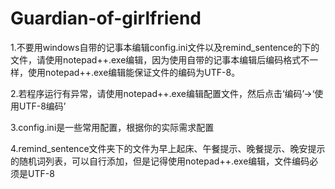 # Guardian-of-girlfriend
1.不要用windows自带的记事本编辑config.ini文件以及remind_sentence的下的文件，请使用notepad++.exe编辑，因为使用自带的记事本编辑后编码格式不一样，使用notepad++.exe编辑能保证文件的编码为UTF-8。

2.若程序运行有异常，请使用notepad++.exe编辑配置文件，然后点击‘编码’→‘使用UTF-8编码’

3.config.ini是一些常用配置，根据你的实际需求配置

4.remind_sentence文件夹下的文件为早上起床、午餐提示、晚餐提示、晚安提示的随机词列表，可以自行添加，但是记得使用notepad++.exe编辑，文件编码必须是UTF-8

